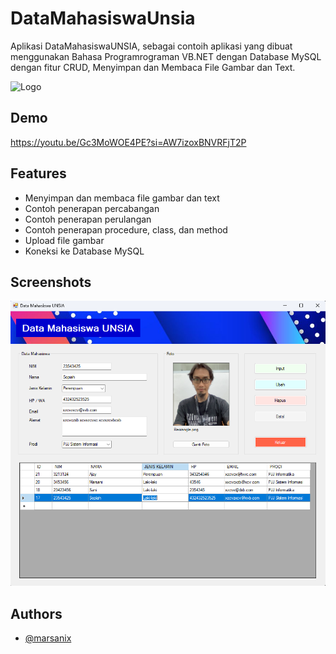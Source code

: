 
# DataMahasiswaUnsia

Aplikasi DataMahasiswaUNSIA, sebagai contoih aplikasi yang dibuat menggunakan Bahasa Programrograman VB.NET dengan Database MySQL dengan fitur CRUD, Menyimpan dan Membaca File Gambar dan Text. 


![Logo](https://i.ibb.co.com/QFSgRLFz/Screenshot-2025-02-20-182126.png)


## Demo

https://youtu.be/Gc3MoWOE4PE?si=AW7izoxBNVRFjT2P


## Features

- Menyimpan dan membaca file gambar dan text
- Contoh penerapan percabangan
- Contoh penerapan perulangan
- Contoh penerapan procedure, class, dan method
- Upload file gambar
- Koneksi ke Database MySQL


## Screenshots

![App Screenshot](https://raw.githubusercontent.com/marsanix/DataMahasiswaUnsia/refs/heads/master/Screenshot%202025-02-20%20215029.png)


## Authors

- [@marsanix](https://marsanix.com)


